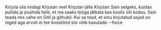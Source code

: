 Kirjuta siia midagi
Kirjutan veel
Kirjutan jälle
Kirjutan
Sain selgeks, kuidas pullida ja pushida faile, et ma saaks tööga jätkata kas koolis või kodus. Sain teada mis vahe on Gitil ja githubil. Kui sa tead, et sinu kirjutatud asjad on õiged aga arvuti ei tee koostööd siis võib kasutada --force 